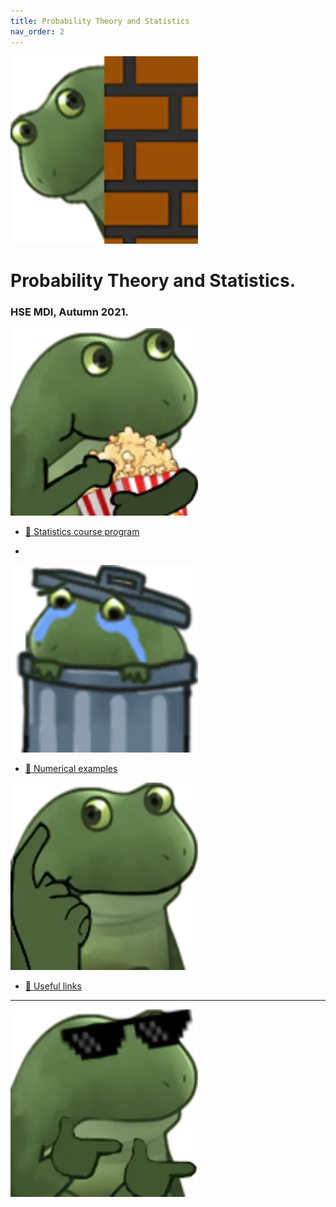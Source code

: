 ```yaml
---
title: Probability Theory and Statistics
nav_order: 2
---
```


![](../images/frog_open.png)

# Probability Theory and Statistics. 
### HSE MDI, Autumn 2021.

![](../images/frog_course.png)
* [🚀 Statistics course program](/hse_prob_stat/program)


<!-- ![](../images/frog_hw.png) -->
* <!-- [💀 Home assignments](/hse_prob_stat//homework) --> 

![](../images/frog_code.png)
* [🐍 Numerical examples](/hse_prob_stat//numerical)

![](../images/frog_think.png)
* [🔧 Useful links](/hse_prob_stat//links)

---
![](../images/frog_close.png)

